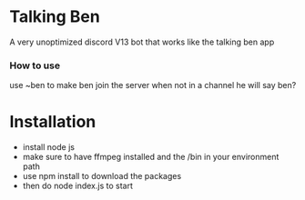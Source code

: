 # Talking Ben

A very unoptimized discord V13 bot that works like the talking ben app

### How to use

use ~ben to make ben join the server
when not in a channel he will say ben?

# Installation

- install node js
- make sure to have ffmpeg installed and the /bin in your environment path
- use npm install to download the packages
- then do node index.js to start
